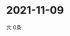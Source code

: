 # 2021-11-09
  共 0条

  <!-- BEGIN -->
  <!-- 最后更新时间Tue Nov 09 2021 15:04:43 GMT+0000 (Coordinated Universal Time) -->
  
  <!-- END -->
  
  